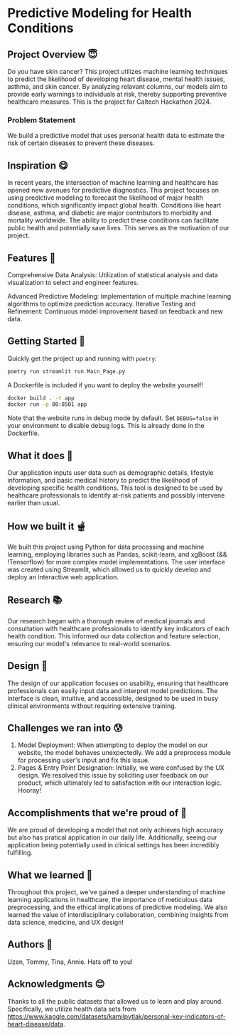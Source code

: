 # Predictive Modeling for Health Conditions
## Project Overview 😇
Do you have skin cancer? This project utilizes machine learning techniques to predict the likelihood of developing heart disease, mental health issues, asthma, and skin cancer. By analyzing relavant columns, our models aim to provide early warnings to individuals at risk, thereby supporting preventive healthcare measures. This is the project for Caltech Hackathon 2024. 

### Problem Statement
We build a predictive model that uses personal health data to estimate the risk of certain diseases to prevent these diseases.

## Inspiration 😋
In recent years, the intersection of machine learning and healthcare has opened new avenues for predictive diagnostics. This project focuses on using predictive modeling to forecast the likelihood of major health conditions, which significantly impact global health. Conditions like heart disease, asthma, and diabetic are major contributors to morbidity and mortality worldwide. The ability to predict these conditions can facilitate public health and potentially save lives. This serves as the motivation of our project. 

## Features 🤩
Comprehensive Data Analysis: Utilization of statistical analysis and data visualization to select and engineer features. 

Advanced Predictive Modeling: Implementation of multiple machine learning algorithms to optimize prediction accuracy.
Iterative Testing and Refinement: Continuous model improvement based on feedback and new data.

## Getting Started 🫥
Quickly get the project up and running with `poetry`:
```bash
poetry run streamlit run Main_Page.py
```

A Dockerfile is included if you want to deploy the website yourself!

```bash
docker build . -t app
docker run -p 80:8501 app
```

Note that the website runs in debug mode by default.
Set `DEBUG=false` in your environment to disable debug logs.
This is already done in the Dockerfile.

## What it does 🤔
Our application inputs user data such as demographic details, lifestyle information, and basic medical history to predict the likelihood of developing specific health conditions. This tool is designed to be used by healthcare professionals to identify at-risk patients and possibly intervene earlier than usual.

## How we built it 🫕
We built this project using Python for data processing and machine learning, employing libraries such as Pandas, scikit-learn, and xgBoost (&& !Tensorflow) for more complex model implementations. The user interface was created using Streamlit, which allowed us to quickly develop and deploy an interactive web application.

## Research 📚
Our research began with a thorough review of medical journals and consultation with healthcare professionals to identify key indicators of each health condition. This informed our data collection and feature selection, ensuring our model's relevance to real-world scenarios.

## Design 🍡
The design of our application focuses on usability, ensuring that healthcare professionals can easily input data and interpret model predictions. The interface is clean, intuitive, and accessible, designed to be used in busy clinical environments without requiring extensive training.

## Challenges we ran into 😰
1. Model Deployment: When attempting to deploy the model on our website, the model behaves unexpectedly.  We add a preprocess module for processing user's input and fix this issue.
2. Pages & Entry Point Designation: Initially, we were confused by the UX design. We resolved this issue by soliciting user feedback on our product, which ultimately led to satisfaction with our interaction logic. Hooray!

## Accomplishments that we're proud of 🥲
We are proud of developing a model that not only achieves high accuracy but also has pratical application in our daily life.
Additionally, seeing our application being potentially used in clinical settings has been incredibly fulfilling.

## What we learned 🤗
Throughout this project, we've gained a deeper understanding of machine learning applications in healthcare, the importance of meticulous data preprocessing, and the ethical implications of predictive modeling. We also learned the value of interdisciplinary collaboration, combining insights from data science, medicine, and UX design!

## Authors 🫡
Uzen, Tommy, Tina, Annie. Hats off to you!

## Acknowledgments 😊
Thanks to all the public datasets that allowed us to learn and play around. Specifically, we utilize health data sets from https://www.kaggle.com/datasets/kamilpytlak/personal-key-indicators-of-heart-disease/data. 

